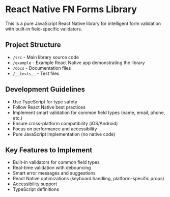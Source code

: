 # React Native FN Forms Library

This is a pure JavaScript React Native library for intelligent form validation with built-in field-specific validators.

## Project Structure

- `/src` - Main library source code
- `/example` - Example React Native app demonstrating the library
- `/docs` - Documentation files
- `/__tests__` - Test files

## Development Guidelines

- Use TypeScript for type safety
- Follow React Native best practices
- Implement smart validation for common field types (name, email, phone, etc.)
- Ensure cross-platform compatibility (iOS/Android)
- Focus on performance and accessibility
- Pure JavaScript implementation (no native code)

## Key Features to Implement

- Built-in validators for common field types
- Real-time validation with debouncing
- Smart error messages and suggestions
- React Native optimizations (keyboard handling, platform-specific props)
- Accessibility support
- TypeScript definitions
